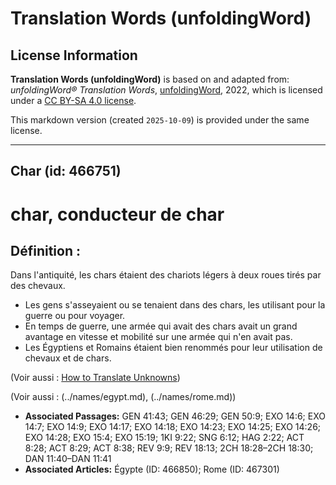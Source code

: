 # Translation Words (unfoldingWord)

## License Information

**Translation Words (unfoldingWord)** is based on and adapted from: _unfoldingWord® Translation Words_, [unfoldingWord](https://unfoldingword.org/utw), 2022, which is licensed under a [CC BY-SA 4.0 license](https://creativecommons.org/licenses/by-sa/4.0/legalcode.en).

This markdown version (created `2025-10-09`) is provided under the same license.



--------------------------------

## Char (id: 466751)

char, conducteur de char
========================

Définition :
------------

Dans l'antiquité, les chars étaient des chariots légers à deux roues tirés par des chevaux.

* Les gens s'asseyaient ou se tenaient dans des chars, les utilisant pour la guerre ou pour voyager.
* En temps de guerre, une armée qui avait des chars avait un grand avantage en vitesse et mobilité sur une armée qui n'en avait pas.
* Les Égyptiens et Romains étaient bien renommés pour leur utilisation de chevaux et de chars.

(Voir aussi : [How to Translate Unknowns](rc://en/ta/man/translate/translate-unknown))

(Voir aussi : (../names/egypt.md), (../names/rome.md))

* **Associated Passages:** GEN 41:43; GEN 46:29; GEN 50:9; EXO 14:6; EXO 14:7; EXO 14:9; EXO 14:17; EXO 14:18; EXO 14:23; EXO 14:25; EXO 14:26; EXO 14:28; EXO 15:4; EXO 15:19; 1KI 9:22; SNG 6:12; HAG 2:22; ACT 8:28; ACT 8:29; ACT 8:38; REV 9:9; REV 18:13; 2CH 18:28–2CH 18:30; DAN 11:40–DAN 11:41
* **Associated Articles:** Égypte (ID: 466850); Rome (ID: 467301)


